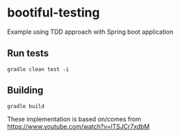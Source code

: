 # bootiful-testing
Example using TDD approach with Spring boot application

## Run tests
`gradle clean test -i`

## Building
`gradle build`

These implementation is based on/comes from https://www.youtube.com/watch?v=lTSJCr7xdbM

